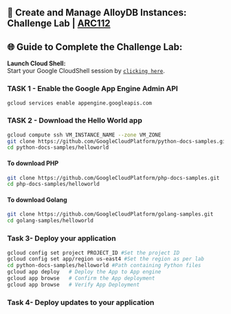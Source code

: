 ## 🚀 Create and Manage AlloyDB Instances: Challenge Lab | [ARC112](https://partner.cloudskillsboost.google/catalog_lab/6413)


## 🌐 **Guide to Complete the Challenge Lab:**

 **Launch Cloud Shell:**  
   Start your Google CloudShell session by [``clicking here``](https://console.cloud.google.com/home/dashboard?project=&pli=1&cloudshell=true).

### TASK 1 - Enable the Google App Engine Admin API #######
```bash
gcloud services enable appengine.googleapis.com
```
### TASK 2 - Download the Hello World app #######
```bash
gcloud compute ssh VM_INSTANCE_NAME --zone VM_ZONE
git clone https://github.com/GoogleCloudPlatform/python-docs-samples.git
cd python-docs-samples/helloworld
```
#### To download PHP ###
```bash
git clone https://github.com/GoogleCloudPlatform/php-docs-samples.git
cd php-docs-samples/helloworld
```
#### To download Golang ###
```bash
git clone https://github.com/GoogleCloudPlatform/golang-samples.git
cd golang-samples/helloworld
```
### Task 3- Deploy your application ###
```bash
gcloud config set project PROJECT_ID #Set the project ID
gcloud config set app/region us-east4 #Set the region as per lab
cd python-docs-samples/helloworld #Path containing Python files
gcloud app deploy   # Deploy the App to App engine
gcloud app browse   # Confirm the App deployment
gcloud app browse   # Verify App Deployment
```
### Task 4- Deploy updates to your application ###
```bash
```



